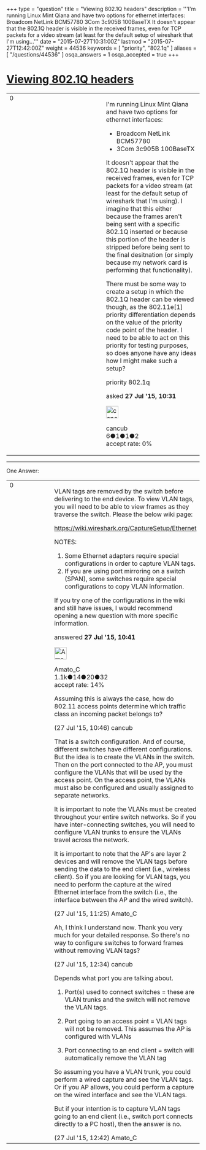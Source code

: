 +++
type = "question"
title = "Viewing 802.1Q headers"
description = '''I&#x27;m running Linux Mint Qiana and have two options for ethernet interfaces:  Broadcom NetLink BCM57780 3Com 3c905B 100BaseTX  It doesn&#x27;t appear that the 802.1Q header is visible in the received frames, even for TCP packets for a video stream (at least for the default setup of wireshark that I&#x27;m using...'''
date = "2015-07-27T10:31:00Z"
lastmod = "2015-07-27T12:42:00Z"
weight = 44536
keywords = [ "priority", "802.1q" ]
aliases = [ "/questions/44536" ]
osqa_answers = 1
osqa_accepted = true
+++

<div class="headNormal">

# [Viewing 802.1Q headers](/questions/44536/viewing-8021q-headers)

</div>

<div id="main-body">

<div id="askform">

<table id="question-table" style="width:100%;"><colgroup><col style="width: 50%" /><col style="width: 50%" /></colgroup><tbody><tr class="odd"><td style="width: 30px; vertical-align: top"><div class="vote-buttons"><span id="post-44536-upvote" class="ajax-command post-vote up" rel="nofollow" title="I like this post (click again to cancel)"> </span><div id="post-44536-score" class="post-score" title="current number of votes">0</div><span id="post-44536-downvote" class="ajax-command post-vote down" rel="nofollow" title="I dont like this post (click again to cancel)"> </span> <span id="favorite-mark" class="ajax-command favorite-mark" rel="nofollow" title="mark/unmark this question as favorite (click again to cancel)"> </span><div id="favorite-count" class="favorite-count"></div></div></td><td><div id="item-right"><div class="question-body"><p>I'm running Linux Mint Qiana and have two options for ethernet interfaces:</p><ul><li>Broadcom NetLink BCM57780</li><li>3Com 3c905B 100BaseTX</li></ul><p>It doesn't appear that the 802.1Q header is visible in the received frames, even for TCP packets for a video stream (at least for the default setup of wireshark that I'm using). I imagine that this either because the frames aren't being sent with a specific 802.1Q inserted or because this portion of the header is stripped before being sent to the final desitnation (or simply because my network card is performing that functionality).</p><p>There must be some way to create a setup in which the 802.1Q header can be viewed though, as the 802.11e[1] priority differentiation depends on the value of the priority code point of the header. I need to be able to act on this priority for testing purposes, so does anyone have any ideas how I might make such a setup?</p></div><div id="question-tags" class="tags-container tags"><span class="post-tag tag-link-priority" rel="tag" title="see questions tagged &#39;priority&#39;">priority</span> <span class="post-tag tag-link-802.1q" rel="tag" title="see questions tagged &#39;802.1q&#39;">802.1q</span></div><div id="question-controls" class="post-controls"></div><div class="post-update-info-container"><div class="post-update-info post-update-info-user"><p>asked <strong>27 Jul '15, 10:31</strong></p><img src="https://secure.gravatar.com/avatar/2ed42d2e823882a20a098da5e0dc25b8?s=32&amp;d=identicon&amp;r=g" class="gravatar" width="32" height="32" alt="cancub&#39;s gravatar image" /><p><span>cancub</span><br />
<span class="score" title="6 reputation points">6</span><span title="1 badges"><span class="badge1">●</span><span class="badgecount">1</span></span><span title="1 badges"><span class="silver">●</span><span class="badgecount">1</span></span><span title="2 badges"><span class="bronze">●</span><span class="badgecount">2</span></span><br />
<span class="accept_rate" title="Rate of the user&#39;s accepted answers">accept rate:</span> <span title="cancub has no accepted answers">0%</span></p></div></div><div id="comments-container-44536" class="comments-container"></div><div id="comment-tools-44536" class="comment-tools"></div><div class="clear"></div><div id="comment-44536-form-container" class="comment-form-container"></div><div class="clear"></div></div></td></tr></tbody></table>

------------------------------------------------------------------------

<div class="tabBar">

<span id="sort-top"></span>

<div class="headQuestions">

One Answer:

</div>

</div>

<span id="44537"></span>

<div id="answer-container-44537" class="answer accepted-answer">

<table style="width:100%;"><colgroup><col style="width: 50%" /><col style="width: 50%" /></colgroup><tbody><tr class="odd"><td style="width: 30px; vertical-align: top"><div class="vote-buttons"><span id="post-44537-upvote" class="ajax-command post-vote up" rel="nofollow" title="I like this post (click again to cancel)"> </span><div id="post-44537-score" class="post-score" title="current number of votes">0</div><span id="post-44537-downvote" class="ajax-command post-vote down" rel="nofollow" title="I dont like this post (click again to cancel)"> </span> <span class="accept-answer on" rel="nofollow" title="cancub has selected this answer as the correct answer"> </span></div></td><td><div class="item-right"><div class="answer-body"><p>VLAN tags are removed by the switch before delivering to the end device. To view VLAN tags, you will need to be able to view frames as they traverse the switch. Please the below wiki page:</p><p><a href="https://wiki.wireshark.org/CaptureSetup/Ethernet">https://wiki.wireshark.org/CaptureSetup/Ethernet</a></p><p>NOTES:</p><ol><li>Some Ethernet adapters require special configurations in order to capture VLAN tags.</li><li>If you are using port mirroring on a switch (SPAN), some switches require special configurations to copy VLAN information.</li></ol><p>If you try one of the configurations in the wiki and still have issues, I would recommend opening a new question with more specific information.</p></div><div class="answer-controls post-controls"></div><div class="post-update-info-container"><div class="post-update-info post-update-info-user"><p>answered <strong>27 Jul '15, 10:41</strong></p><img src="https://secure.gravatar.com/avatar/d9cf592a79eafbc3b2a8b3f38cf38362?s=32&amp;d=identicon&amp;r=g" class="gravatar" width="32" height="32" alt="Amato_C&#39;s gravatar image" /><p><span>Amato_C</span><br />
<span class="score" title="1098 reputation points"><span>1.1k</span></span><span title="14 badges"><span class="badge1">●</span><span class="badgecount">14</span></span><span title="20 badges"><span class="silver">●</span><span class="badgecount">20</span></span><span title="32 badges"><span class="bronze">●</span><span class="badgecount">32</span></span><br />
<span class="accept_rate" title="Rate of the user&#39;s accepted answers">accept rate:</span> <span title="Amato_C has 15 accepted answers">14%</span></p></div></div><div id="comments-container-44537" class="comments-container"><span id="44538"></span><div id="comment-44538" class="comment"><div id="post-44538-score" class="comment-score"></div><div class="comment-text"><p>Assuming this is always the case, how do 802.11 access points determine which traffic class an incoming packet belongs to?</p></div><div id="comment-44538-info" class="comment-info"><span class="comment-age">(27 Jul '15, 10:46)</span> <span class="comment-user userinfo">cancub</span></div></div><span id="44539"></span><div id="comment-44539" class="comment"><div id="post-44539-score" class="comment-score"></div><div class="comment-text"><p>That is a switch configuration. And of course, different switches have different configurations. But the idea is to create the VLANs in the switch. Then on the port connected to the AP, you must configure the VLANs that will be used by the access point. On the access point, the VLANs must also be configured and usually assigned to separate networks.</p><p>It is important to note the VLANs must be created throughout your entire switch networks. So if you have inter-connecting switches, you will need to configure VLAN trunks to ensure the VLANs travel across the network.</p><p>It is important to note that the AP's are layer 2 devices and will remove the VLAN tags before sending the data to the end client (i.e., wireless client). So if you are looking for VLAN tags, you need to perform the capture at the wired Ethernet interface from the switch (i.e., the interface between the AP and the wired switch).</p></div><div id="comment-44539-info" class="comment-info"><span class="comment-age">(27 Jul '15, 11:25)</span> <span class="comment-user userinfo">Amato_C</span></div></div><span id="44541"></span><div id="comment-44541" class="comment"><div id="post-44541-score" class="comment-score"></div><div class="comment-text"><p>Ah, I think I understand now. Thank you very much for your detailed response. So there's no way to configure switches to forward frames without removing VLAN tags?</p></div><div id="comment-44541-info" class="comment-info"><span class="comment-age">(27 Jul '15, 12:34)</span> <span class="comment-user userinfo">cancub</span></div></div><span id="44542"></span><div id="comment-44542" class="comment"><div id="post-44542-score" class="comment-score"></div><div class="comment-text"><p>Depends what port you are talking about.</p><ol><li><p>Port(s) used to connect switches = these are VLAN trunks and the switch will not remove the VLAN tags.</p></li><li><p>Port going to an access point = VLAN tags will not be removed. This assumes the AP is configured with VLANs</p></li><li><p>Port connecting to an end client = switch will automatically remove the VLAN tag</p></li></ol><p>So assuming you have a VLAN trunk, you could perform a wired capture and see the VLAN tags. Or if you AP allows, you could perform a capture on the wired interface and see the VLAN tags.</p><p>But if your intention is to capture VLAN tags going to an end client (i.e., switch port connects directly to a PC host), then the answer is no.</p></div><div id="comment-44542-info" class="comment-info"><span class="comment-age">(27 Jul '15, 12:42)</span> <span class="comment-user userinfo">Amato_C</span></div></div></div><div id="comment-tools-44537" class="comment-tools"></div><div class="clear"></div><div id="comment-44537-form-container" class="comment-form-container"></div><div class="clear"></div></div></td></tr></tbody></table>

</div>

<div class="paginator-container-left">

</div>

</div>

</div>

